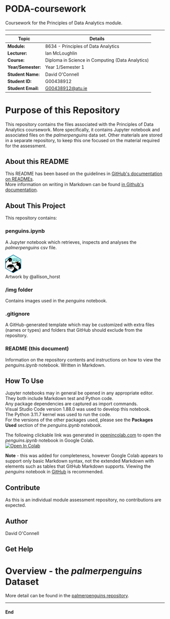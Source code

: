 # PODA-coursework
Coursework for the Principles of Data Analytics module.  
***  
  
| Topic | Details |
|---------|-------------|
| **Module:**  | 8634 - Principles of Data Analytics  |
| **Lecturer:**  | Ian McLoughlin  | 
| **Course:**  | Diploma in Science in Computing (Data Analytics)  |
| **Year/Semester:**  | Year 1/Semester 1  |
| **Student Name:**  | David O'Connell  |
| **Student ID:**  | G00438912  |
| **Student Email:**  | G00438912@atu.ie  |  

# Purpose of this Repository  
<a name="Purpose-of-this-Repository"></a>
This repository contains the files associated with the Principles of Data Analytics coursework. More specifically, it contains Jupyter notebook and associated files on the *palmerpenguins* data set. Other materials are stored in a separate repository, to keep this one focused on the material required for the assessment.

## About this README  
This README has been based on the guidelines in [GitHub's documentation on READMEs](https://docs.github.com/en/repositories/managing-your-repositorys-settings-and-features/customizing-your-repository/about-readmes).  
More information on writing in Markdown can be found [in Github's documentation](https://docs.github.com/en/get-started/writing-on-github/getting-started-with-writing-and-formatting-on-github/basic-writing-and-formatting-syntax). 

## About This Project  
This repository contains:  
### penguins.ipynb
A Jupyter notebook which retrieves, inspects and analyses the *palmerpenguins* csv file. 
<p>
<div style="text-align: left;">
    <img src="img/palmerpenguins.png" width="10%">
</div>
<div style="text-align: left" font = 7> Artwork by @allison_horst </div>  
</p>   
  
### /img folder  
Contains images used in the *penguins* notebook.
  
### .gitignore
A GitHub-generated template which may be customized with extra files (names or types) and folders that GitHub should exclude from the repository.
  
### README (this document)
Information on the repository contents and instructions on how to view the *penguins.ipynb* notebook. Written in Markdown.
  
## How To Use  
Jupyter notebooks may in general be opened in any appropriate editor. They both include Markdown test and Python code.  
Any package dependencies are captured as import commands.  
Visual Studio Code version 1.88.0 was used to develop this notebook.  
The Python 3.11.7 kernel was used to run the code.  
For the versions of the other packages used, please see the **Packages Used** section of the *penguins.ipynb* notebook.
  
The following clickable link was generated in [openincolab.com](https://openincolab.com) to open the *penguins.ipynb* notebook in Google Colab.  
<a target="_blank" href="https://colab.research.google.com/github/dvdgeroconnell/PODA-coursework/blob/main/penguins.ipynb">
  <img src="https://colab.research.google.com/assets/colab-badge.svg" alt="Open In Colab"/>
</a>  

**Note** - this was added for completeness, however Google Colab appears to support only basic Markdown syntax, not the extended Markdown with elements such as tables that GitHub Markdown supports. Viewing the *penguins* notebook in [GitHub](https://github.com/dvdgeroconnell/PODA-coursework.git) is recommended.

## Contribute
As this is an individual module assessment repository, no contributions are expected.

## Author
David O'Connell

## Get Help

# Overview - the *palmerpenguins* Dataset  
More detail can be found in the [palmerpenguins repository](https://allisonhorst.github.io/palmerpenguins/).


******
#### End
